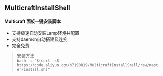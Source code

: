 ## MulticraftInstallShell
#### Multicraft 面板一键安装脚本
- 支持极速自动安装Lamp环境并配置
- 支持daemon自动搭建及连接
- 完全免费

> 安装方法  
`bash -c "$(curl -sS https://code.aliyun.com/h7190819/MulticraftInstallShell/raw/master/install.sh)"`